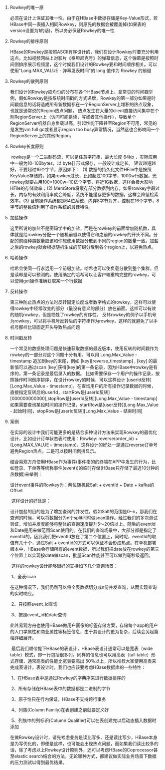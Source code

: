 1. Rowkey的唯一原

   ​		必须在设计上保证其唯一性。由于在HBase中数据存储是Key-Value形式，若HBase中同一表插入相同Rowkey，则原先的数据会被覆盖掉(如果表的version设置为1的话)，所以务必保证Rowkey的唯一性

2. Rowkey的排序原则

   ​		HBase的Rowkey是按照ASCII有序设计的，我们在设计Rowkey时要充分利用这点。比如视频网站上对影片《泰坦尼克号》的弹幕信息，这个弹幕是按照时间倒排序展示视频里，这个时候我们设计的Rowkey要和时间顺序相关。可以使用"Long.MAX_VALUE - 弹幕发表时间"的 long 值作为 Rowkey 的前缀
   

3. Rowkey的散列原则

   ​		我们设计的Rowkey应均匀的分布在各个HBase节点上。拿常见的时间戳举例，假如Rowkey是按系统时间戳的方式递增，Rowkey的第一部分如果是时间戳信息的话将造成所有新数据都在一个RegionServer上堆积的热点现象，也就是通常说的Region热点问题， 热点发生在大量的client直接访问集中在个别RegionServer上（访问可能是读，写或者其他操作），导致单个RegionServer机器自身负载过高，引起性能下降甚至Region不可用，常见的是发生jvm full gc或者显示region too busy异常情况，当然这也会影响同一个RegionServer上的其他Region。

4. Rowkey长度原则

   ​		rowkey是一个二进制码流，可以是任意字符串，最大长度 64kb ，实际应用中一般为10-100bytes，以 byte[] 形式保存，一般设计成定长。
   建议越短越好，不要超过16个字节，原因如下：
   ​		(1) 数据的持久化文件HFile中是按照KeyValue存储的，如果rowkey过长，比如超过100字节，1000w行数据，光rowkey就要占用100*1000w=10亿个字节，将近1G数据，这样会极大影响HFile的存储效率；
   ​		(2) MemStore将缓存部分数据到内存，如果rowkey字段过长，内存的有效利用率就会降低，系统不能缓存更多的数据，这样会降低检索效率。
   ​		(3) 目前操作系统都是64位系统，内存8字节对齐，控制在16个字节，8字节的整数倍利用了操作系统的最佳特性。

5. 加盐操作

   ​		这里所说的加盐不是密码学中的加盐，而是在rowkey的前面增加随机数，具体就是给rowkey分配一个随机前缀以使得它和之前的rowkey的开头不同。分配的前缀种类数量应该和你想使用数据分散到不同的region的数量一致。加盐之后的rowkey就会根据随机生成的前缀分散到各个region上，以避免热点。

6. 哈希操作

   ​		哈希会使同一行永远用一个前缀加盐。哈希也可以使负载分散到整个集群，但是读却是可以预测的。使用确定的哈希可以让客户端重构完整的rowkey，可以使用get操作准确获取某一个行数据

7. 反转操作

   ​		第三种防止热点的方法时反转固定长度或者数字格式的rowkey。这样可以使得rowkey中经常改变的部分（最没有意义的部分）放在前面。这样可以有效的随机rowkey，但是牺牲了rowkey的有序性。
   反转rowkey的例子以手机号为rowkey，可以将手机号反转后的字符串作为rowkey，这样的就避免了以手机号那样比较固定开头导致热点问题

8. 时间戳反转

   ​		一个常见的数据处理问题是快速获取数据的最近版本，使用反转的时间戳作为rowkey的一部分对这个问题十分有用，可以用 Long.Max_Value - timestamp 追加到key的末尾，例如 [key][reverse_timestamp] , [key] 的最新值可以通过scan [key]获得[key]的第一条记录，因为HBase中rowkey是有序的，第一条记录是最后录入的数据。
   比如需要保存一个用户的操作记录，按照操作时间倒序排序，在设计rowkey的时候，可以这样设计
   [userId反转][Long.Max_Value - timestamp]，在查询用户的所有操作记录数据的时候，直接指定反转后的userId，startRow是[userId反转][000000000000],stopRow是[userId反转][Long.Max_Value - timestamp]
   如果需要查询某段时间的操作记录，startRow是[user反转][Long.Max_Value - 起始时间]，stopRow是[userId反转][Long.Max_Value - 结束时间]

9. 案例

   ​		在实际的设计中我们可能更多的是结合多种设计方法来实现Rowkey的最优化设计，比如设计订单状态表时使用：Rowkey: reverse(order_id) + (Long.MAX_VALUE – timestamp)，这样设计的好处一是通过reverse订单号避免Region热点，二是可以按时间倒排显示。

   ​		结合易观方舟使用HBase作为事件(事件指的的终端在APP中发生的行为，比如登录、下单等等统称事件(event))的临时存储(HBase只存储了最近10分钟的热数据)来举例：

   设计event事件的Rowkey为：两位随机数Salt + eventId + Date + kafka的Offset

   ​		这样设计的好处是：

   ​		设计加盐的目的是为了增加查询的并发性，假如Salt的范围是0~n，那我们在查询的时候，可以将数据分为n个split同时做scan操作。经过我们的多次测试验证，增加并发度能够将整体的查询速度提升5～20倍以上。随后的eventId和Date是用来做范围Scan使用的。在我们的查询场景中，大部分都是指定了eventId的，因此我们把eventId放在了第二个位置上，同时呢，eventId的取值有几十个，通过Salt + eventId的方式可以保证不会形成热点。在单机部署版本中，HBase会存储所有的event数据，所以我们把date放在rowkey的第三个位置上以实现按date做scan，批量Scan性能甚至可以做到毫秒级返回。

   ​		这样的rowkey设计能够很好的支持如下几个查询场景：

   ​		1、全表scan

   ​		在这种情况下，我们仍然可以将全表数据切分成n份并发查询，从而实现查询的实时响应。

   ​		2、只按照event_id查询

   ​		3、按照event_id和date查询

   ​		此外易观方舟也使用HBase做用户画像的标签存储方案，存储每个app的用户的人口学属性和商业属性等标签信息，由于其设计的更为复杂，后续会另起篇幅详细展开。

   ​		最后我们顺带提下HBase的表设计，HBase表设计通常可以是宽表（wide table）模式，即一行包括很多列。同样的信息也可以用高表（tall table）形式存储，通常高表的性能比宽表要高出 50%以上，所以推荐大家使用高表来完成表设计。表设计时，我们也应该要考虑HBase数据库的一些特性：

   ​		1、在HBase表中是通过Rowkey的字典序来进行数据排序的

   ​		2、所有存储在HBase表中的数据都是二进制的字节

   ​		3、原子性只在行内保证，HBase不支持跨行事务

   ​		4、列族(Column Family)在表创建之前就要定义好

   ​		5、列族中的列标识(Column Qualifier)可以在表创建完以后动态插入数据时添加

   ​		在做Rowkey设计时，请先考虑业务是读比写多、还是读比写少，HBase本身是为写优化的，即便是这样，也可能会出现热点问题，而如果我们读比较多的话，除了考虑以上Rowkey设计原则外，还可以考虑HBase的Coprocessor甚至elastic search结合的方法，无论哪种方式，都建议做实际业务场景下数据的压力测试以得到最优结果。